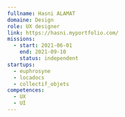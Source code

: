 ```yaml
---
fullname: Hasni ALAMAT
domaine: Design
role: UX designer
link: https://hasni.myportfolio.com/
missions:
  - start: 2021-06-01
    end: 2021-09-10
    status: independent
startups:
  - euphrosyne
  - locadocs
  - collectif_objets
competences:
  - UX
  - UI
---
```

